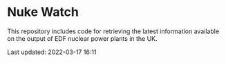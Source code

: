 # Nuke Watch

This repository includes code for retrieving the latest information available on the output of EDF nuclear power plants in the UK.

Last updated: 2022-03-17 16:11
